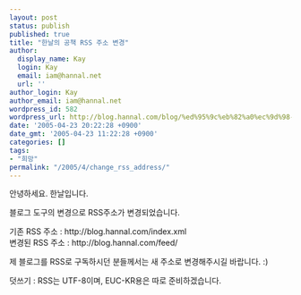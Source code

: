 ```yaml
---
layout: post
status: publish
published: true
title: "한날의 공책 RSS 주소 변경"
author:
  display_name: Kay
  login: Kay
  email: iam@hannal.net
  url: ''
author_login: Kay
author_email: iam@hannal.net
wordpress_id: 582
wordpress_url: http://blog.hannal.com/blog/%ed%95%9c%eb%82%a0%ec%9d%98-%ea%b3%b5%ec%b1%85-rss-%ec%a3%bc%ec%86%8c-%eb%b3%80%ea%b2%bd/
date: '2005-04-23 20:22:28 +0900'
date_gmt: '2005-04-23 11:22:28 +0900'
categories: []
tags:
- "희망"
permalink: "/2005/4/change_rss_address/"
---
```

<p>안녕하세요. 한날입니다.</p>
<p>블로그 도구의 변경으로 RSS주소가 변경되었습니다.</p>
<p>기존 RSS 주소 : http://blog.hannal.com/index.xml<br />
변경된 RSS 주소 : http://blog.hannal.com/feed/</p>
<p>제 블로그를 RSS로 구독하시던 분들께서는 새 주소로 변경해주시길 바랍니다. :)</p>
<p>덧쓰기 : RSS는 UTF-8이며,  EUC-KR용은 따로 준비하겠습니다.</p>

